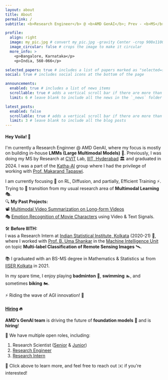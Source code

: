 ```yaml
---
layout: about
title: About
permalink: /
subtitle: <b>Research Engineer</b> @ <b>AMD GenAI</b>; Prev - <b>MS</b> @ <a href='https://cvit.iiit.ac.in/'>CVIT</a> IIIT Hyderabad

profile:
  align: right
  image: my_pic.jpg # convert my_pic.jpg -gravity Center -crop 900x1100+0+100 my_pic.jpg
  image_circular: false # crops the image to make it circular
  more_info: >
    <p>Bangalore, Karnataka</p>
    <p>India, 560-066</p>

selected_papers: true # includes a list of papers marked as "selected={true}"
social: true # includes social icons at the bottom of the page

announcements:
  enabled: true # includes a list of news items
  scrollable: true # adds a vertical scroll bar if there are more than 3 news items
  limit: 6 # leave blank to include all the news in the `_news` folder

latest_posts:
  enabled: false
  scrollable: true # adds a vertical scroll bar if there are more than 3 new posts items
  limit: 3 # leave blank to include all the blog posts
---
```


#### Hey Voila! :wave:

I'm currently a Research Enginner @ AMD GenAI, where my focus is mostly on building in-house **LMMs (Large Multimodal Models)** 🤖. Previously, I was doing my MS by Research at [CVIT](https://cvit.iiit.ac.in/) Lab, [IIIT, Hyderabad](https://www.iiit.ac.in/) 🏛️ and graduated in 2024. I was a part of the [Katha-AI](https://github.com/katha-ai) group where I had the privilege of working with [Prof. Makarand Tapaswi](https://makarandtapaswi.github.io/).

I am currently focusing 🎯 on RL, Diffusion, and partially, Efficient Training ⚡. Trying to 🔄 transition from my usual research area of **Multimodal Learning** 🎭.  
🔍 **My Past Projects:**  
📽️ [Multimodal Video Summarization on Long-form Videos](https://katha-ai.github.io/projects/recap-story-summ/)  
🎭 [Emotion Recognition of Movie Characters](https://katha-ai.github.io/projects/emotx/) using Video & Text Signals.

🛠️ **Before IIITH:**  
I was a Research Intern at [Indian Statistical Institute, Kolkata](https://www.isical.ac.in/) (2020-21) 📍, where I worked with [Prof. B. Uma Shankar](https://www.isical.ac.in/~uma/) in the [Machine Intelligence Unit](https://www.isical.ac.in/~miu/) on topic **Multi-label Classification of Remote Sensing Images** 🛰️.  

📚 I graduated with an BS-MS degree in Mathematics & Statistics 📊 from [IISER Kolkata](https://www.iiserkol.ac.in/) in 2021.  

In my spare time, I enjoy playing **badminton** 🏸, **swimming** 🏊, and sometimes **biking** 🏍️.  

⚡ Riding the wave of AGI innovation! 🚀  


#### <ins>Hiring</ins> 🔥

**AMD’s GenAI team** is driving the future of **foundation models** 🤖 and is **hiring**!  

📢 We have multiple open roles, including:  
1. Research Scientist ([Senior](https://careers.amd.com/careers-home/jobs/58661) & [Junior](https://careers.amd.com/careers-home/jobs/47051?lang=en-us))  
2. [Research Engineer](https://careers.amd.com/careers-home/jobs/49047?lang=en-us)  
3. [Research Intern](https://careers.amd.com/careers-home/jobs/56979?lang=en-us)  

📍 Click above to learn more, and feel free to reach out ✉️ if you're interested!  


<!-- Write your biography here. Tell the world about yourself. Link to your favorite [subreddit](http://reddit.com). You can put a picture in, too. The code is already in, just name your picture `prof_pic.jpg` and put it in the `img/` folder.

Put your address / P.O. box / other info right below your picture. You can also disable any of these elements by editing `profile` property of the YAML header of your `_pages/about.md`. Edit `_bibliography/papers.bib` and Jekyll will render your [publications page](/al-folio/publications/) automatically.

Link to your social media connections, too. This theme is set up to use [Font Awesome icons](http://fortawesome.github.io/Font-Awesome/) and [Academicons](https://jpswalsh.github.io/academicons/), like the ones below. Add your Facebook, Twitter, LinkedIn, Google Scholar, or just disable all of them. -->
